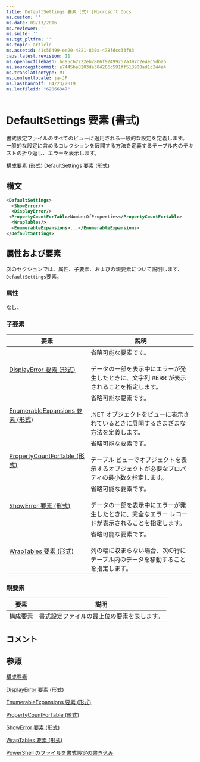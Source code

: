 ```yaml
---
title: DefaultSettings 要素 (式) |Microsoft Docs
ms.custom: ''
ms.date: 09/13/2016
ms.reviewer: ''
ms.suite: ''
ms.tgt_pltfrm: ''
ms.topic: article
ms.assetid: 41c56499-ee20-4821-830a-478fdcc33f83
caps.latest.revision: 11
ms.openlocfilehash: bc95c62222eb2806f92499257a397c2e4ec5dbab
ms.sourcegitcommit: e7445ba8203da304286c591ff513900ad1c244a4
ms.translationtype: MT
ms.contentlocale: ja-JP
ms.lasthandoff: 04/23/2019
ms.locfileid: "62066347"
---
```

# <a name="defaultsettings-element-format"></a>DefaultSettings 要素 (書式)

書式設定ファイルのすべてのビューに適用される一般的な設定を定義します。 一般的な設定に含めるコレクションを展開する方法を定義するテーブル内のテキストの折り返し、エラーを表示します。

構成要素 (形式) DefaultSettings 要素 (形式)

## <a name="syntax"></a>構文

```xml
<DefaultSettings>
  <ShowError/>
  <DisplayError/>
 <PropertyCountForTable>NumberOfProperties</PropertyCountFortable>
  <WrapTables/>
  <EnumerableExpansions>...</EnumerableExpansions>
</DefaultSettings>
```

## <a name="attributes-and-elements"></a>属性および要素

次のセクションでは、属性、子要素、およびの親要素について説明します、`DefaultSettings`要素。

### <a name="attributes"></a>属性

なし。

### <a name="child-elements"></a>子要素

|要素|説明|
|-------------|-----------------|
|[DisplayError 要素 (形式)](./displayerror-element-format.md)|省略可能な要素です。<br /><br /> データの一部を表示中にエラーが発生したときに、文字列 #ERR が表示されることを指定します。|
|[EnumerableExpansions 要素 (形式)](./enumerableexpansions-element-format.md)|省略可能な要素です。<br /><br /> .NET オブジェクトをビューに表示されているときに展開するさまざまな方法を定義します。|
|[PropertyCountForTable (形式)](./propertycountfortable-element-format.md)|省略可能な要素です。<br /><br /> テーブル ビューでオブジェクトを表示するオブジェクトが必要なプロパティの最小数を指定します。|
|[ShowError 要素 (形式)](./showerror-element-format.md)|省略可能な要素です。<br /><br /> データの一部を表示中にエラーが発生したときに、完全なエラー レコードが表示されることを指定します。|
|[WrapTables 要素 (形式)](./wraptables-element-format.md)|省略可能な要素です。<br /><br /> 列の幅に収まらない場合、次の行にテーブル内のデータを移動することを指定します。|

### <a name="parent-elements"></a>親要素

|要素|説明|
|-------------|-----------------|
|[構成要素](./configuration-element-format.md)|書式設定ファイルの最上位の要素を表します。|

## <a name="remarks"></a>コメント

## <a name="see-also"></a>参照

[構成要素](./configuration-element-format.md)

[DisplayError 要素 (形式)](./displayerror-element-format.md)

[EnumerableExpansions 要素 (形式)](./enumerableexpansions-element-format.md)

[PropertyCountForTable (形式)](./propertycountfortable-element-format.md)

[ShowError 要素 (形式)](./showerror-element-format.md)

[WrapTables 要素 (形式)](./wraptables-element-format.md)

[PowerShell のファイルを書式設定の書き込み](./writing-a-powershell-formatting-file.md)
